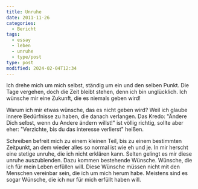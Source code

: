 ```yaml
---
title: Unruhe
date: 2011-11-26
categories:
  - Bericht
tags:
  - essay
  - leben
  - unruhe
  - type/post
type: post
modified: 2024-02-04T12:34
---
```


Ich drehe mich um mich selbst, ständig um ein und den selben Punkt. Die Tage vergehen, doch die Zeit bleibt stehen, denn ich bin unglücklich. Ich wünsche mir eine Zukunft, die es niemals geben wird!

Warum ich mir etwas wünsche, das es nicht geben wird? Weil ich glaube innere Bedürfnisse zu haben, die danach verlangen. Das Kredo: "Ändere Dich selbst, wenn du Andere ändern willst!" ist völlig richtig, sollte aber eher: "Verzichte, bis du das interesse verlierst" heißen.

Schreiben befreit mich zu einem kleinen Teil, bis zu einem bestimmten Zeitpunkt, an dem wieder alles so normal ist wie eh und je. In mir herscht eine stetige unruhe, die ich nicht erklären kann. Selten gelingt es mir diese unruhe auszublenden. Dazu kommen bestehende Wünsche. Wünsche, die ich für mein Leben erfüllen will. Diese Wünsche müssen nicht mit den Menschen vereinbar sein, die ich um mich herum habe. Meistens sind es sogar Wünsche, die ich nur für mich erfüllt haben will.

